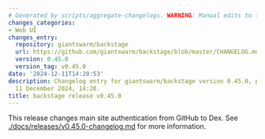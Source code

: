 ```yaml
---
# Generated by scripts/aggregate-changelogs. WARNING: Manual edits to this files will be overwritten.
changes_categories:
- Web UI
changes_entry:
  repository: giantswarm/backstage
  url: https://github.com/giantswarm/backstage/blob/master/CHANGELOG.md#0450---2024-12-11
  version: 0.45.0
  version_tag: v0.45.0
date: '2024-12-11T14:20:53'
description: Changelog entry for giantswarm/backstage version 0.45.0, published on
  11 December 2024, 14:20.
title: backstage release v0.45.0
---
```


This release changes main site authentication from GitHub to Dex.
See [./docs/releases/v0.45.0-changelog.md](./docs/releases/v0.45.0-changelog.md) for more information.
